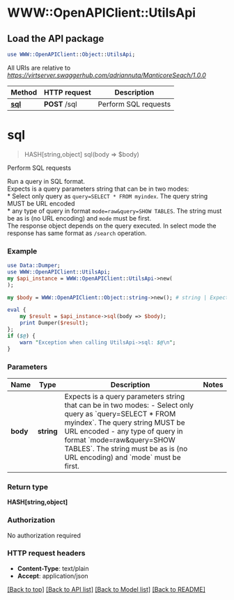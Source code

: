 # WWW::OpenAPIClient::UtilsApi

## Load the API package
```perl
use WWW::OpenAPIClient::Object::UtilsApi;
```

All URIs are relative to *https://virtserver.swaggerhub.com/adriannuta/ManticoreSeach/1.0.0*

Method | HTTP request | Description
------------- | ------------- | -------------
[**sql**](UtilsApi.md#sql) | **POST** /sql | Perform SQL requests


# **sql**
> HASH[string,object] sql(body => $body)

Perform SQL requests

Run a query in SQL format. <br/>  Expects is a query parameters string that can be in two modes: <br/>  * Select only query as `query=SELECT * FROM myindex`. The query string MUST be URL encoded <br/> * any type of query in format `mode=raw&query=SHOW TABLES`. The string must be as is (no URL encoding) and `mode` must be first. <br/>  The response object depends on the query executed. In select mode the response has same format as `/search` operation. 

### Example 
```perl
use Data::Dumper;
use WWW::OpenAPIClient::UtilsApi;
my $api_instance = WWW::OpenAPIClient::UtilsApi->new(
);

my $body = WWW::OpenAPIClient::Object::string->new(); # string | Expects is a query parameters string that can be in two modes: - Select only query as `query=SELECT * FROM myindex`. The query string MUST be URL encoded - any type of query in format `mode=raw&query=SHOW TABLES`. The string must be as is (no URL encoding) and `mode` must be first. 

eval { 
    my $result = $api_instance->sql(body => $body);
    print Dumper($result);
};
if ($@) {
    warn "Exception when calling UtilsApi->sql: $@\n";
}
```

### Parameters

Name | Type | Description  | Notes
------------- | ------------- | ------------- | -------------
 **body** | **string**| Expects is a query parameters string that can be in two modes: - Select only query as &#x60;query&#x3D;SELECT * FROM myindex&#x60;. The query string MUST be URL encoded - any type of query in format &#x60;mode&#x3D;raw&amp;query&#x3D;SHOW TABLES&#x60;. The string must be as is (no URL encoding) and &#x60;mode&#x60; must be first.  | 

### Return type

**HASH[string,object]**

### Authorization

No authorization required

### HTTP request headers

 - **Content-Type**: text/plain
 - **Accept**: application/json

[[Back to top]](#) [[Back to API list]](../README.md#documentation-for-api-endpoints) [[Back to Model list]](../README.md#documentation-for-models) [[Back to README]](../README.md)

